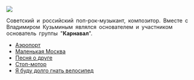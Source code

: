 ![](/songs/абв/Барыкин%20Александр/barykin_aleksandr.jpg)  

Советский и российский поп-рок-музыкант, композитор. Вместе с Владимиром Кузьминым являлся основателем и участником основатель группы "**Карнавал**".

* [Аэропорт](/songs/абв/Барыкин%20Александр/Аэропорт)
* [Маленькая Москва](/songs/абв/Барыкин%20Александр/Маленькая%20Москва)
* [Песня о друге](/songs/абв/Барыкин%20Александр/Песня%20о%20друге)
* [Стоп-мотор](/songs/абв/Барыкин%20Александр/Стоп-мотор)
* [Я буду долго гнать велосипед](/songs/абв/Барыкин%20Александр/Я%20буду%20долго%20гнать%20велосипед)